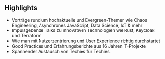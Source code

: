 ## Highlights


- Vorträge rund um hochaktuelle und Evergreen-Themen wie Chaos Engineering, Asynchrones JavaScript, Data Science, IoT & mehr
- Impulsgebende Talks zu innovativen Technologien wie Rust, Keycloak und Terraform
- Wie man mit Nutzerzentrierung und User Experience richtig durchstartet
- Good Practices und Erfahrungsberichte aus 16 Jahren IT-Projekte
- Spannender Austausch von Techies für Techies
